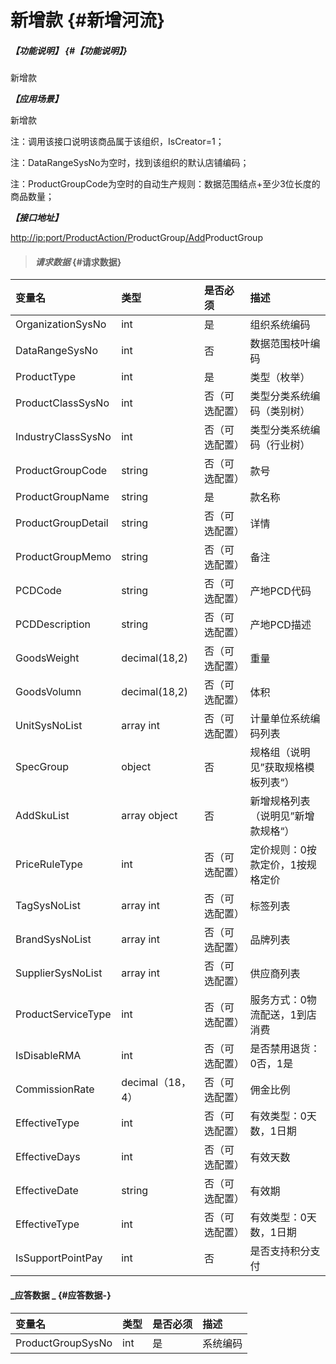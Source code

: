 # 新增款 {#新增河流}

##### _【功能说明】_ {#【功能说明】}

新增款

_**【应用场景】**_

新增款

注：调用该接口说明该商品属于该组织，IsCreator=1；

注：DataRangeSysNo为空时，找到该组织的默认店铺编码；

注：ProductGroupCode为空时的自动生产规则：数据范围结点+至少3位长度的商品数量；

_**【接口地址】**_

[http://ip:port/ProductAction/](http://ip:port/HMAction/River/AddRiver)[P](http://ip:port/HMAction/River/AddRiver)roductGroup[/Add](http://ip:port/HMAction/River/AddRiver)ProductGroup

> #### _请求数据_ {#请求数据}

| 变量名 | 类型 | 是否必须 | 描述 |
| :--- | :--- | :--- | :--- |
| OrganizationSysNo | int | 是 | 组织系统编码 |
| DataRangeSysNo | int | 否 | 数据范围枝叶编码 |
| ProductType | int | 是 | 类型（枚举） |
| ProductClassSysNo | int | 否（可选配置） | 类型分类系统编码（类别树） |
| IndustryClassSysNo | int | 否（可选配置） | 类型分类系统编码（行业树） |
| ProductGroupCode | string | 否（可选配置） | 款号 |
| ProductGroupName | string | 是 | 款名称 |
| ProductGroupDetail | string | 否（可选配置） | 详情 |
| ProductGroupMemo | string | 否（可选配置） | 备注 |
| PCDCode | string | 否（可选配置） | 产地PCD代码 |
| PCDDescription | string | 否（可选配置） | 产地PCD描述 |
| GoodsWeight | decimal\(18,2\) | 否（可选配置） | 重量 |
| GoodsVolumn | decimal\(18,2\) | 否（可选配置） | 体积 |
| UnitSysNoList | array int | 否（可选配置） | 计量单位系统编码列表 |
| SpecGroup | object | 否 | 规格组（说明见”获取规格模板列表“） |
| AddSkuList | array object | 否 | 新增规格列表（说明见”新增款规格“） |
| PriceRuleType | int | 否（可选配置） | 定价规则：0按款定价，1按规格定价 |
| TagSysNoList | array int | 否（可选配置） | 标签列表 |
| BrandSysNoList | array int | 否（可选配置） | 品牌列表 |
| SupplierSysNoList | array int | 否（可选配置） | 供应商列表 |
| ProductServiceType | int | 否（可选配置） | 服务方式：0物流配送，1到店消费 |
| IsDisableRMA | int | 否（可选配置） | 是否禁用退货：0否，1是 |
| CommissionRate | decimal（18，4） | 否（可选配置） | 佣金比例 |
| EffectiveType | int | 否（可选配置） | 有效类型：0天数，1日期 |
| EffectiveDays | int | 否（可选配置） | 有效天数 |
| EffectiveDate | string | 否（可选配置） | 有效期 |
| EffectiveType | int | 否（可选配置） | 有效类型：0天数，1日期 |
| IsSupportPointPay| int | 否 | 是否支持积分支付 |





#### _应答数据 _ {#应答数据-}

| 变量名 | 类型 | 是否必须 | 描述 |
| :--- | :--- | :--- | :--- |
| ProductGroupSysNo | int | 是 | 系统编码 |



